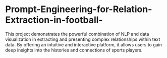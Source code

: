 # Prompt-Engineering-for-Relation-Extraction-in-football-
This project demonstrates the powerful combination of NLP and data visualization in extracting and presenting complex relationships within text data. By offering an intuitive and interactive platform, it allows users to gain deep insights into the histories and connections of sports players.
